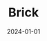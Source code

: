 ---
date: 2024-01-01
featured_image: Brick-20240613-2.jpg
title: Brick
description: 
tags: ["brick"]
---